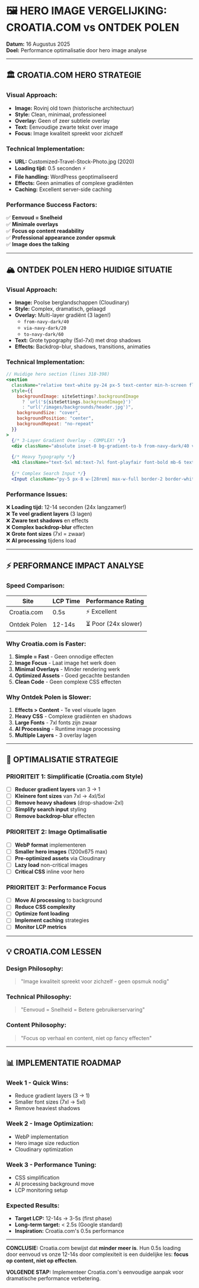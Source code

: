 # 🖼️ HERO IMAGE VERGELIJKING: CROATIA.COM vs ONTDEK POLEN

**Datum:** 16 Augustus 2025  
**Doel:** Performance optimalisatie door hero image analyse

---

## 🏛️ **CROATIA.COM HERO STRATEGIE**

### **Visual Approach:**
- **Image:** Rovinj old town (historische architectuur)
- **Style:** Clean, minimaal, professioneel
- **Overlay:** Geen of zeer subtiele overlay
- **Text:** Eenvoudige zwarte tekst over image
- **Focus:** Image kwaliteit spreekt voor zichzelf

### **Technical Implementation:**
- **URL:** Customized-Travel-Stock-Photo.jpg (2020)
- **Loading tijd:** 0.5 seconden ⚡
- **File handling:** WordPress geoptimaliseerd
- **Effects:** Geen animaties of complexe gradiënten
- **Caching:** Excellent server-side caching

### **Performance Success Factors:**
✅ **Eenvoud = Snelheid**  
✅ **Minimale overlays**  
✅ **Focus op content readability**  
✅ **Professional appearance zonder opsmuk**  
✅ **Image does the talking**

---

## 🏔️ **ONTDEK POLEN HERO HUIDIGE SITUATIE**

### **Visual Approach:**
- **Image:** Poolse berglandschappen (Cloudinary)
- **Style:** Complex, dramatisch, gelaagd
- **Overlay:** Multi-layer gradiënt (3 lagen!)
  - `from-navy-dark/40`
  - `via-navy-dark/20` 
  - `to-navy-dark/60`
- **Text:** Grote typography (5xl-7xl) met drop shadows
- **Effects:** Backdrop-blur, shadows, transitions, animaties

### **Technical Implementation:**
```jsx
// Huidige hero section (lines 318-398)
<section 
  className="relative text-white py-24 px-5 text-center min-h-screen flex items-center justify-center overflow-hidden"
  style={{
    backgroundImage: siteSettings?.backgroundImage 
      ? `url('${siteSettings.backgroundImage}')` 
      : "url('/images/backgrounds/header.jpg')",
    backgroundSize: "cover",
    backgroundPosition: "center",
    backgroundRepeat: "no-repeat"
  }}
>
  {/* 3-Layer Gradient Overlay - COMPLEX! */}
  <div className="absolute inset-0 bg-gradient-to-b from-navy-dark/40 via-navy-dark/20 to-navy-dark/60 z-10"></div>
  
  {/* Heavy Typography */}
  <h1 className="text-5xl md:text-7xl font-playfair font-bold mb-6 text-white drop-shadow-2xl tracking-wide leading-tight">
  
  {/* Complex Search Input */}
  <Input className="py-5 px-8 w-[28rem] max-w-full border-2 border-white/30 rounded-full text-lg text-navy-dark font-croatia-body shadow-2xl backdrop-blur-md bg-white/95 hover:bg-white hover:border-gold-accent transition-all duration-500 focus:border-gold-accent focus:ring-2 focus:ring-gold-accent/50" />
```

### **Performance Issues:**
❌ **Loading tijd:** 12-14 seconden (24x langzamer!)  
❌ **Te veel gradient layers** (3 lagen)  
❌ **Zware text shadows** en effects  
❌ **Complex backdrop-blur** effecten  
❌ **Grote font sizes** (7xl = zwaar)  
❌ **AI processing** tijdens load

---

## ⚡ **PERFORMANCE IMPACT ANALYSE**

### **Speed Comparison:**
| Site | LCP Time | Performance Rating |
|------|----------|-------------------|
| Croatia.com | 0.5s | ⚡ Excellent |
| Ontdek Polen | 12-14s | ⏳ Poor (24x slower) |

### **Why Croatia.com is Faster:**
1. **Simple = Fast** - Geen onnodige effecten
2. **Image Focus** - Laat image het werk doen
3. **Minimal Overlays** - Minder rendering werk
4. **Optimized Assets** - Goed gecachte bestanden
5. **Clean Code** - Geen complexe CSS effecten

### **Why Ontdek Polen is Slower:**
1. **Effects > Content** - Te veel visuele lagen
2. **Heavy CSS** - Complexe gradiënten en shadows
3. **Large Fonts** - 7xl fonts zijn zwaar
4. **AI Processing** - Runtime image processing
5. **Multiple Layers** - 3 overlay lagen

---

## 🎯 **OPTIMALISATIE STRATEGIE**

### **PRIORITEIT 1: Simplificatie (Croatia.com Style)**
- [ ] **Reducer gradient layers** van 3 → 1
- [ ] **Kleinere font sizes** van 7xl → 4xl/5xl
- [ ] **Remove heavy shadows** (drop-shadow-2xl)
- [ ] **Simplify search input** styling
- [ ] **Remove backdrop-blur** effecten

### **PRIORITEIT 2: Image Optimalisatie**
- [ ] **WebP format** implementeren
- [ ] **Smaller hero images** (1200x675 max)
- [ ] **Pre-optimized assets** via Cloudinary
- [ ] **Lazy load** non-critical images
- [ ] **Critical CSS** inline voor hero

### **PRIORITEIT 3: Performance Focus**
- [ ] **Move AI processing** to background
- [ ] **Reduce CSS complexity**
- [ ] **Optimize font loading**
- [ ] **Implement caching** strategies
- [ ] **Monitor LCP metrics**

---

## 💡 **CROATIA.COM LESSEN**

### **Design Philosophy:**
> "Image kwaliteit spreekt voor zichzelf - geen opsmuk nodig"

### **Technical Philosophy:**  
> "Eenvoud = Snelheid = Betere gebruikerservaring"

### **Content Philosophy:**
> "Focus op verhaal en content, niet op fancy effecten"

---

## 📊 **IMPLEMENTATIE ROADMAP**

### **Week 1 - Quick Wins:**
- Reduce gradient layers (3 → 1)
- Smaller font sizes (7xl → 5xl)
- Remove heaviest shadows

### **Week 2 - Image Optimization:**
- WebP implementation
- Hero image size reduction
- Cloudinary optimization

### **Week 3 - Performance Tuning:**
- CSS simplification
- AI processing background move
- LCP monitoring setup

### **Expected Results:**
- **Target LCP:** 12-14s → 3-5s (first phase)
- **Long-term target:** < 2.5s (Google standard)
- **Inspiration:** Croatia.com's 0.5s performance

---

**CONCLUSIE:** Croatia.com bewijst dat **minder meer is**. Hun 0.5s loading door eenvoud vs onze 12-14s door complexiteit is een duidelijke les: **focus op content, niet op effecten**.

**VOLGENDE STAP:** Implementeer Croatia.com's eenvoudige aanpak voor dramatische performance verbetering.